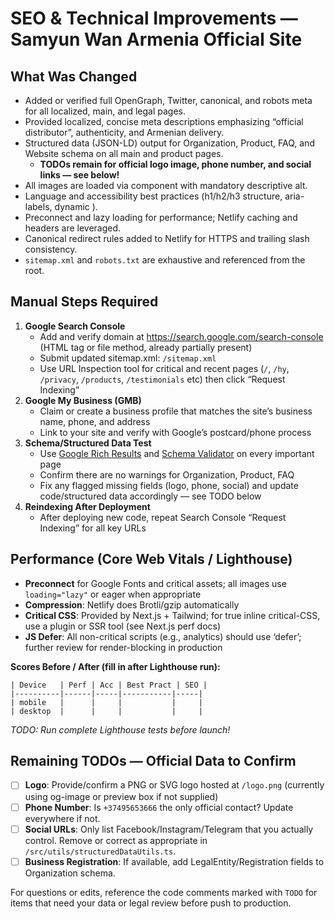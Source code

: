 # SEO & Technical Improvements — Samyun Wan Armenia Official Site

## What Was Changed
- Added or verified full OpenGraph, Twitter, canonical, and robots meta for all localized, main, and legal pages.
- Provided localized, concise meta descriptions emphasizing “official distributor”, authenticity, and Armenian delivery.
- Structured data (JSON-LD) output for Organization, Product, FAQ, and Website schema on all main and product pages.
  - **TODOs remain for official logo image, phone number, and social links — see below!**
- All images are loaded via component with mandatory descriptive alt.
- Language and accessibility best practices (h1/h2/h3 structure, aria-labels, dynamic <html lang>). 
- Preconnect and lazy loading for performance; Netlify caching and headers are leveraged.
- Canonical redirect rules added to Netlify for HTTPS and trailing slash consistency.
- `sitemap.xml` and `robots.txt` are exhaustive and referenced from the root.

## Manual Steps Required
1. **Google Search Console**
    - Add and verify domain at https://search.google.com/search-console (HTML tag or file method, already partially present)
    - Submit updated sitemap.xml: `/sitemap.xml`
    - Use URL Inspection tool for critical and recent pages (`/`, `/hy`, `/privacy`, `/products`, `/testimonials` etc) then click “Request Indexing”
2. **Google My Business (GMB)**
    - Claim or create a business profile that matches the site’s business name, phone, and address
    - Link to your site and verify with Google’s postcard/phone process
3. **Schema/Structured Data Test**
    - Use [Google Rich Results](https://search.google.com/test/rich-results) and [Schema Validator](https://validator.schema.org/) on every important page
    - Confirm there are no warnings for Organization, Product, FAQ
    - Fix any flagged missing fields (logo, phone, social) and update code/structured data accordingly — see TODO below
4. **Reindexing After Deployment**
    - After deploying new code, repeat Search Console “Request Indexing” for all key URLs

## Performance (Core Web Vitals / Lighthouse)
- **Preconnect** for Google Fonts and critical assets; all images use `loading="lazy"` or eager when appropriate
- **Compression**: Netlify does Brotli/gzip automatically
- **Critical CSS**: Provided by Next.js + Tailwind; for true inline critical-CSS, use a plugin or SSR tool (see Next.js perf docs)
- **JS Defer**: All non-critical scripts (e.g., analytics) should use ‘defer’; further review for render-blocking in production

**Scores Before / After (fill in after Lighthouse run):**
```
| Device   | Perf | Acc | Best Pract | SEO |
|----------|------|-----|-----------|-----|
| mobile   |      |     |           |     |
| desktop  |      |     |           |     |
```
_TODO: Run complete Lighthouse tests before launch!_


## Remaining TODOs — Official Data to Confirm
- [ ] **Logo**: Provide/confirm a PNG or SVG logo hosted at `/logo.png` (currently using og-image or preview box if not supplied)
- [ ] **Phone Number**: Is `+37495653666` the only official contact? Update everywhere if not.
- [ ] **Social URLs**: Only list Facebook/Instagram/Telegram that you actually control. Remove or correct as appropriate in `/src/utils/structuredDataUtils.ts`.
- [ ] **Business Registration**: If available, add LegalEntity/Registration fields to Organization schema.

For questions or edits, reference the code comments marked with `TODO` for items that need your data or legal review before push to production.
